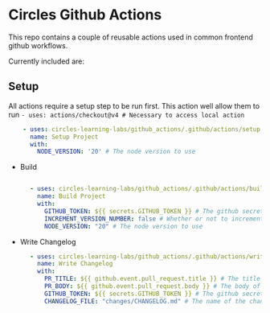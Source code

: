 # Circles Github Actions

This repo contains a couple of reusable actions used in common frontend github workflows.

Currently included are:

## Setup
All actions require a setup step to be run first. This action well allow them to run
``- uses: actions/checkout@v4 # Necessary to access local action``

```yml
    - uses: circles-learning-labs/github_actions/.github/actions/setup
      name: Setup Project
      with:
        NODE_VERSION: '20' # The node version to use
```

- Build
```yml

      - uses: circles-learning-labs/github_actions/.github/actions/build
        name: Build Project
        with:
          GITHUB_TOKEN: ${{ secrets.GITHUB_TOKEN }} # The github secret token for pushing new build numbers to the branch
          INCREMENT_VERSION_NUMBER: false # Whether or not to increment the version number or not
          NODE_VERSION: "20" # The node version to use
```

- Write Changelog
```yml
      - uses: circles-learning-labs/github_actions/.github/actions/write-changelog
        name: Write Changelog
        with:
          PR_TITLE: ${{ github.event.pull_request.title }} # The title of the pull request
          PR_BODY: ${{ github.event.pull_request.body }} # The body of the pull request
          GITHUB_TOKEN: ${{ secrets.GITHUB_TOKEN }} # The github secret token for pushing the changelog to the branch
          CHANGELOG_FILE: "changes/CHANGELOG.md" # The name of the changelog file and where it should exist
```
